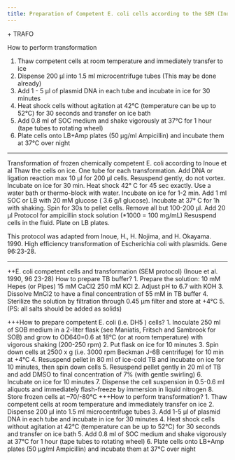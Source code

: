 ```yaml
---
title: Preparation of Competent E. coli cells according to the SEM (Inoue) method
---
```


﻿+ TRAFO

How to perform transformation

1. Thaw competent cells at room temperature and immediately transfer to ice
2. Dispense 200 μl into 1.5 ml microcentrifuge tubes (This may be done already)
3. Add 1 - 5 μl of plasmid DNA in each tube and incubate in ice for 30 minutes
4. Heat shock cells without agitation at 42°C (temperature can be up to 52°C) for 30
   seconds and transfer on ice bath
5. Add 0.8 ml of SOC medium and shake vigorously at 37°C for 1 hour (tape tubes to
   rotating wheel)
6. Plate cells onto LB+Amp plates (50 μg/ml Ampicillin) and incubate them at 37°C over
   night

----

Transformation of frozen chemically competent E. coli according to Inoue et al
Thaw the cells on ice. One tube for each transformation.
Add DNA or ligation reaction max 10 µl for 200 µl cells.
Resuspend gently, do not vortex.
Incubate on ice for 30 min.
Heat shock 42° C for 45 sec exactly. 
Use a water bath or thermo-block with water.
Incubate on ice for 1-2 min.
Add 1 ml SOC or LB with 20 mM glucose ( 3.6 g/l glucose).
Incubate at 37° C for 1h with shaking.
Spin for 30s to pellet cells.
Remove all but 100-200 µl.
Add 20 µl Protocol for ampicillin stock solution (*1000 = 100 mg/mL)
Resuspend cells in the fluid.
Plate on LB plates.

This protocol was adapted from Inoue, H., H. Nojima, and H. Okayama. 1990. High
efficiency transformation of Escherichia coli with plasmids. Gene 96:23-28.

----

++E. coli competent cells and transformation (SEM protocol)
(Inoue et al. 1990, 96 23-28)
How to prepare TB buffer?
    1. Prepare the solution:
                10 mM Hepes (or Pipes)
                15 mM CaCl2
                250 mM KCl
    2. Adjust pH to 6.7 with KOH
    3. Dissolve MnCl2 to have a final concentration of 55 mM in TB buffer
    4. Sterilize the solution by filtration through 0.45 μm filter and store at +4°C
    5. (PS: all salts should be added as solids)

+++How to prepare competent E. coli (i.e. DH5 ) cells?
    1. Inoculate 250 ml of SOB medium in a 2-liter flask (see Maniatis, Fritsch and Sambrook
       for SOB) and grow to OD640=0.6 at 18°C (or at room temperature) with vigorous shaking
       (200-250 rpm)
    2. Put flask on ice for 10 minutes
    3. Spin down cells at 2500 x g (i.e. 3000 rpm Beckman J-6B centrifuge) for 10 min at +4°C
    4. Resuspend pellet in 80 ml of ice-cold TB and incubate on ice for 10 minutes, then spin
       down cells
    5. Resuspend pellet gently in 20 ml of TB and add DMSO to final concentration of 7%
       (with gentle swirling)
    6. Incubate on ice for 10 minutes
    7. Dispense the cell suspension in 0.5-0.6 ml aliquots and immediately flash-freeze by
       immersion in liquid nitrogen
    8. Store frozen cells at –70/-80°C
+++How to perform transformation?
    1. Thaw competent cells at room temperature and immediately transfer on ice
    2. Dispense 200 μl into 1.5 ml microcentrifuge tubes
    3. Add 1-5 μl of plasmid DNA in each tube and incubate in ice for 30 minutes
    4. Heat shock cells without agitation at 42°C (temperature can be up to 52°C) for 30
       seconds and transfer on ice bath
    5. Add 0.8 ml of SOC medium and shake vigorously at 37°C for 1 hour (tape tubes to
       rotating wheel)
    6. Plate cells onto LB+Amp plates (50 μg/ml Ampicillin) and incubate them at 37°C over
       night

